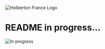 ![Holberton France Logo](https://images.squarespace-cdn.com/content/v1/60bf70d860f31b4f60455443/1625061110826-904UGWRZ9PX81YWARXMT/HolbertonFRANCEFichier+16.png?format=1500w)

# **README in progress...**

![In progress](https://i.gifer.com/origin/82/82a1ed531e333926a8ca2a00c277e0d1.gif)
